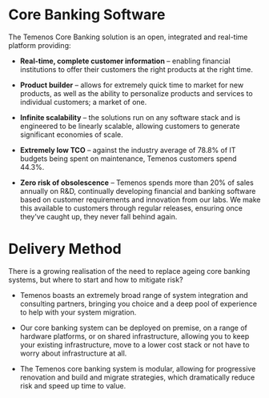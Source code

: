 #   Core Banking Software

The Temenos Core Banking solution is an open, integrated and real-time platform providing:

*	**Real-time, complete customer information** – enabling financial institutions to offer their customers the right products at the right time.

*	**Product builder** – allows for extremely quick time to market for new products, as well as the ability to personalize products and services to individual customers; a market of one.

*	**Infinite scalability** – the solutions run on any software stack and is engineered to be linearly scalable, allowing customers to generate significant economies of scale.

*	**Extremely low TCO** – against the industry average of 78.8% of IT budgets being spent on maintenance, Temenos customers spend 44.3%.

*	**Zero risk of obsolescence** – Temenos spends more than 20% of sales annually on R&D, continually developing financial and banking software based on customer requirements and innovation from our labs. We make this available to customers through regular releases, ensuring once they've caught up, they never fall behind again.


#	Delivery Method

There is a growing realisation of the need to replace ageing core banking systems, but where to start and how to mitigate risk?

*	Temenos boasts an extremely broad range of system integration and consulting partners, bringing you choice and a deep pool of experience to help with your system migration.


*	Our core banking system can be deployed on premise, on a range of hardware platforms, or on shared infrastructure, allowing you to keep your existing infrastructure, move to a lower cost stack or not have to worry about infrastructure at all.

*	The Temenos core banking system is modular, allowing for progressive renovation and build and migrate strategies, which dramatically reduce risk and speed up time to value.
